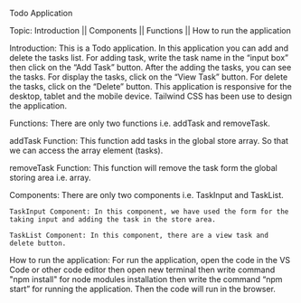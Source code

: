 Todo Application

Topic: 
    Introduction || Components || Functions || How to run the application

Introduction:
    This is a Todo application. In this application you can add and delete the tasks list. For adding task, write the task name in the “input box” then click on the “Add Task” button. After the adding the tasks, you can see the tasks. For display the tasks, click on the “View Task” button. For delete the tasks, click on the “Delete” button. 
    This application is responsive for the desktop, tablet and the mobile device.
    Tailwind CSS has been use to design the application.

Functions:
    There are only two functions i.e. addTask and removeTask.

addTask Function: 
    This function add tasks in the global store array. So that we can access the array element (tasks).

removeTask Function: 
    This function will remove the task form the global storing area i.e. array.

Components: 
    There are only two components i.e. TaskInput and TaskList.

    TaskInput Component: In this component, we have used the form for the taking input and adding the task in the store area.

    TaskList Component: In this component, there are a view task and delete button.

How to run the application:
    For run the application, open the code in the VS Code or other code editor then open new terminal then write command "npm install" for node modules installation then write the command “npm start” for running the application. Then the code will run in the browser.